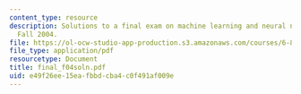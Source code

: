 ```yaml
---
content_type: resource
description: Solutions to a final exam on machine learning and neural networks from
  Fall 2004.
file: https://ol-ocw-studio-app-production.s3.amazonaws.com/courses/6-867-machine-learning-fall-2006/e49f26ee15eafbbdcba4c0f491af009e_final_f04soln.pdf
file_type: application/pdf
resourcetype: Document
title: final_f04soln.pdf
uid: e49f26ee-15ea-fbbd-cba4-c0f491af009e
---
```

